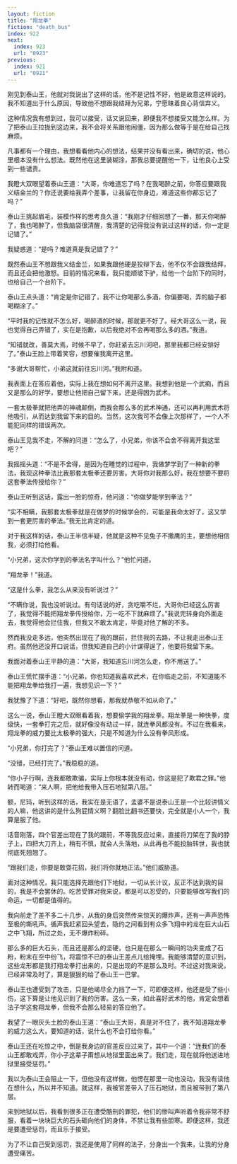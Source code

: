 ```yaml
---
layout: fiction
title: "翔龙拳"
fiction: "death_bus"
index: 922
next:
  index: 923
  url: "0923"
previous:
  index: 921
  url: "0921"
---
```

刚见到泰山王，他就对我说出了这样的话，他不是记性不好，他是故意这样说的。我不知道出于什么原因，导致他不想跟我结拜为兄弟，宁愿昧着良心背信弃义。

这种情况我有想到过，我可以接受，话又说回来，即便我不想接受又能怎么样。为了把泰山王拉拢到这边来，我不会将关系跟他闹僵，因为那么做等于是在给自己找麻烦。

凡事都有一个理由，我想看看他内心的想法，结果并没有看出来，确切的说，他心里根本没有什么想法。既然他在这里装糊涂，那我总要提醒他一下，让他良心上受到一些谴责。

我瞪大双眼望着泰山王道：“大哥，你难道忘了吗？在我喝醉之前，你答应要跟我义结金兰的？你还说要给我弄个差事，让我留在你身边，难道这些你都忘记了吗？”

泰山王挑起眉毛，装模作样的思考良久道：“我刚才仔细回想了一番，那天你喝醉了，我也喝醉了，但我脑袋很清醒，我清楚的记得我没有说过这样的话，你一定是记错了。”

我疑惑道：“是吗？难道真是我记错了？”

既然泰山王不想跟我义结金兰，如果我跟他硬是狡辩下去，他不仅不会跟我结拜，而且还会把他激怒。目前的情况来看，我只能顺坡下驴，给他一个台阶下的同时，也给自己一个台阶下。

泰山王点头道：“肯定是你记错了，我不让你喝那么多酒，你偏要喝，弄的脑子都喝糊涂了。”

“平时我的记性就不怎么好，喝醉酒的时候，那就更不好了。经大哥这么一说，我也觉得自己弄错了，实在是抱歉，以后我绝对不会再喝那么多的酒。”我道。

“知错就改，善莫大焉，时候不早了，你赶紧去忘川河吧，那里我都已经安排好了。”泰山王脸上带着笑容，想要催我离开这里。

“多谢大哥帮忙，小弟这就前往忘川河。”我附和道。

我表面上在答应着他，实际上我在想如何不离开这里。我想到他是一个武痴，而且又是那么的好学，要想让他把自己留下来，还是得因为武术。

一套太极拳就把他弄的神魂颠倒，而我会那么多的武术神通，还可以再利用武术将他吸引，从而达到我留下来的目的。当然，这次我可不会像上次那样了，一个人不能犯同样的错误两次。

泰山王见我不走，不解的问道：“怎么了，小兄弟，你该不会舍不得离开我这里吧？”

我摇摇头道：“不是不舍得，是因为在睡觉的过程中，我做梦学到了一种新的拳法，我现这种拳法比我那套太极拳还要厉害。大哥你对我那么好，我在想要不要将这套拳法传授给你？”

泰山王听到这话，露出一脸的惊奇，他问道：“你做梦能学到拳法？”

“实不相瞒，我那套太极拳就是在做梦的时候学会的，可能是我命太好了，这又学到一套更厉害的拳法。”我无比肯定的道。

对于我这样的话，泰山王半信半疑，他就是这种不见兔子不撒鹰的主，要想他相信我，必须打给他看。

“小兄弟，这次你学到的拳法名字叫什么？”他忙问道。

“翔龙拳！”我道。

“这是什么拳，我怎么从来没有听说过？”

“不瞒你说，我也没听说过。有句话说的好，贪吃嚼不烂，大哥你已经这么厉害了，我觉得不能把翔龙拳传授给你，万一吃不下就麻烦了。”我说完转身向外面走去，我觉得他会拦住我，但我又不敢太肯定，毕竟对他了解的不多。

然而我没走多远，他突然出现在了我的跟前，拦住我的去路，不让我走出泰山王府。虽然他还没开口说话，但我知道自己的小计谋得逞了，他要将我留下来。

我面对着泰山王平静的道：“大哥，我知道忘川河怎么走，你不用送了。”

泰山王慌忙摆手道：“小兄弟，你也知道我喜欢武术，在你临走之前，不知道能不能把翔龙拳给我打一遍，我想见识一下？”

我犹豫了下道：“好吧，既然你想看，那我就恭敬不如从命了。”

这么一说，泰山王瞪大双眼看着我，想要偷学我的翔龙拳。翔龙拳是一种快拳，度级快，一套拳打完之后，就好像没有动过一样，就连拳风都没有。不过在我看来，翔龙拳的威力要比太极拳的强大，只是不知道为什么没有拳风形成。

“小兄弟，你打完了？”泰山王难以置信的问道。

“没错，已经打完了。”我稳稳的道。

“你小子行啊，连我都敢欺骗，实际上你根本就没有动，你这是犯了欺君之罪。”他转而喝道：“来人啊，把他给我带入压石地狱第八层。”

额，尼玛，听到这样的话，我实在是无语了，孟婆不是说泰山王是一个比较讲情义的人嘛，他这讲的是什么狗屁情义啊？翻脸比翻书还要快，完全就是小人一个，我算是服了他。

话音刚落，四个官差出现在了我的跟前，不等我反应过来，直接将刀架在了我的脖子上，四把大刀齐上，稍有不慎，就会人头落地，从此再也不能投胎转世，我也就彻底死翘翘了。

“跟我们走，你要是敢耍花招，我们将你就地正法。”他们威胁道。

面对这种情况，我只能选择先跟他们下地狱，一切从长计议，反正不达到我的目的，我是不会罢休的。吃苦受罪对我来说，都是可以忍受的，只要能够改写我们的命运，一切都是值得的。

我向前走了差不多二十几步，从我的身后突然传来惊天的爆炸声，还有一声声恐怖至极的嘶吼声。循声我赶紧回头望去，隐约之间看到有众多飞翔中的龙在巨大山石之中飞翔，所过之处，无不爆炸粉碎。

那么多的巨大石头，而且还是那么的坚硬，也只是在那么一瞬间的功夫变成了石粉，粉末在空中纷飞，将震惊不已的泰山王差点儿给掩埋。我能够清楚的意识到，这些龙形都是我打翔龙拳打出来的，只是出现的不是那么及时。不过这对我来说，已经非常及时了，算是狠狠的给了泰山王一巴掌。

泰山王也遭受到了攻击，只是他竭尽全力挡了一下，可即便这样，他还是受了些小伤，这下算是让他见识到了我的厉害。这么一来，如此喜好武术的他，肯定会想着法子学这套翔龙拳，但我不会那么轻易的答应他了。

我望了一眼灰头土脸的泰山王道：“泰山王大哥，真是对不住了，我不知道翔龙拳的威力这么大，要知道的话，说什么也不会打给你看。”

泰山王还在吃惊之中，倒是我身边的官差反应过来了，其中一个道：“连我们的泰山王都敢戏弄，你小子这辈子甭想从地狱里面出来了。我们走，现在就将他送进地狱里接受惩罚。”

我以为泰山王会阻止一下，但他没有这样做，他愣在那里一动也没动，我没有读他在想什么，所以并不知道。就这样，我被官差带入了压石地狱，而且被带到了第八层。

来到地狱以后，我看到很多正在遭受酷刑的罪犯，他们的惨叫声听着令我非常不舒服，看着一块块巨大的石头砸向他们的身体，不禁让我有些胆寒。即便这样，我还是要遭受惩罚，而且乐于接受。

为了不让自己受到惩罚，我还是使用了同样的法子，分身出一个我来，让我的分身遭受痛苦。